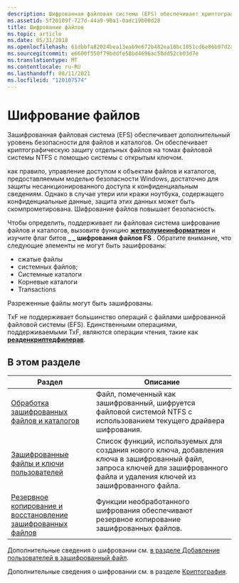 ```yaml
---
description: Шифрованная файловая система (EFS) обеспечивает криптографическую защиту отдельных файлов на томах файловой системы NTFS с помощью системы с открытым ключом.
ms.assetid: 5f20109f-727d-44a9-90a1-0adc19b00d28
title: Шифрование файлов
ms.topic: article
ms.date: 05/31/2018
ms.openlocfilehash: 61dbbfa82024bea13eab9e672b482ea18bc1051cd6e86b97d2a405351e3b078b
ms.sourcegitcommit: e6600f550f79bddfe58bd4696ac50dd52cb03d7e
ms.translationtype: MT
ms.contentlocale: ru-RU
ms.lasthandoff: 08/11/2021
ms.locfileid: "120107574"
---
```

# <a name="file-encryption"></a>Шифрование файлов

Зашифрованная файловая система (EFS) обеспечивает дополнительный уровень безопасности для файлов и каталогов. Он обеспечивает криптографическую защиту отдельных файлов на томах файловой системы NTFS с помощью системы с открытым ключом.

как правило, управление доступом к объектам файлов и каталогов, предоставляемым моделью безопасности Windows, достаточно для защиты несанкционированного доступа к конфиденциальным сведениям. Однако в случае утери или кражи ноутбука, содержащего конфиденциальные данные, защита этих данных может быть скомпрометирована. Шифрование файлов повышает безопасность.

Чтобы определить, поддерживает ли файловая система шифрование файлов и каталогов, вызовите функцию [**жетволумеинформатион**](/windows/desktop/api/FileAPI/nf-fileapi-getvolumeinformationa) и изучите флаг битов **\_ \_ шифрования файлов FS** . Обратите внимание, что следующие элементы не могут быть зашифрованы:

-   сжатые файлы
-   системных файлов;
-   Системные каталоги
-   Корневые каталоги
-   Transactions

Разреженные файлы могут быть зашифрованы.

TxF не поддерживает большинство операций с файлами шифрованной файловой системы (EFS). Единственными операциями, поддерживаемыми TxF, являются операции чтения, такие как [**реаденкриптедфилерав**](/windows/desktop/api/WinBase/nf-winbase-readencryptedfileraw).

## <a name="in-this-section"></a>В этом разделе



| Раздел                                                                                               | Описание                                                                                                                                                              |
|-----------------------------------------------------------------------------------------------------|--------------------------------------------------------------------------------------------------------------------------------------------------------------------------|
| [Обработка зашифрованных файлов и каталогов](handling-encrypted-files-and-directories.md)<br/> | Файл, помеченный как зашифрованный, шифруется файловой системой NTFS с использованием текущего драйвера шифрования.<br/>                                                          |
| [Зашифрованные файлы и ключи пользователей](encrypted-files-and-user-keys.md)<br/>                       | Список функций, используемых для создания нового ключа, добавления ключа в зашифрованный файл, запроса ключей для зашифрованного файла и удаления ключей из зашифрованного файла.<br/> |
| [Резервное копирование и восстановление зашифрованных файлов](backup-and-restore-of-encrypted-files.md)<br/>       | Функции необработанного шифрования обеспечивают резервное копирование зашифрованных файлов.<br/>                                                                                                |



 

Дополнительные сведения о шифровании см. [в разделе Добавление пользователей в зашифрованный файл](adding-users-to-an-encrypted-file.md).

Дополнительные сведения о шифровании см. в разделе [Криптография](/windows/desktop/SecCrypto/cryptography-portal).

 


